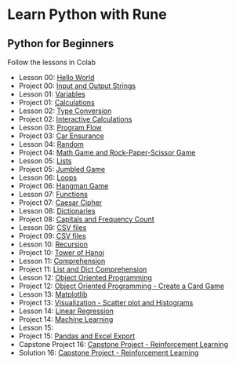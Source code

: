 # Learn Python with Rune
## Python for Beginners

Follow the lessons in Colab
- Lesson 00: [Hello World](https://colab.research.google.com/github/LearnPythonWithRune/LearnPython/blob/main/00%20-%20Lesson%20-%20Hello%20World.ipynb)
- Project 00: [Input and Output Strings](https://colab.research.google.com/github/LearnPythonWithRune/LearnPython/blob/main/00%20-%20Project%20-%20Input%20and%20Output%20Strings.ipynb)
- Lesson 01: [Variables](https://colab.research.google.com/github/LearnPythonWithRune/LearnPython/blob/main/01%20-%20Lesson%20-%20Variables.ipynb)
- Project 01: [Calculations](https://colab.research.google.com/github/LearnPythonWithRune/LearnPython/blob/main/01%20-%20Project%20-%20Calculations.ipynb)
- Lesson 02: [Type Conversion](https://colab.research.google.com/github/LearnPythonWithRune/LearnPython/blob/main/02%20-%20Lesson%20-%20Type%20Conversion.ipynb)
- Project 02: [Interactive Calculations](https://colab.research.google.com/github/LearnPythonWithRune/LearnPython/blob/main/02%20-%20Project%20-%20Interactive%20Calculations.ipynb)
- Lesson 03: [Program Flow](https://colab.research.google.com/github/LearnPythonWithRune/LearnPython/blob/main/03%20-%20Lesson%20-%20Program%20Flow.ipynb)
- Project 03: [Car Ensurance](https://colab.research.google.com/github/LearnPythonWithRune/LearnPython/blob/main/03%20-%20Project%20-%20Car%20Ensurance.ipynb)
- Lesson 04: [Random](https://colab.research.google.com/github/LearnPythonWithRune/LearnPython/blob/main/04%20-%20Lesson%20-%20Random.ipynb)
- Project 04: [Math Game and Rock-Paper-Scissor Game](https://colab.research.google.com/github/LearnPythonWithRune/LearnPython/blob/main/04%20-%20Project%20-%20Math%20Game%20and%20Rock-Paper-Scissor%20Game.ipynb)
- Lesson 05: [Lists](https://colab.research.google.com/github/LearnPythonWithRune/LearnPython/blob/main/05%20-%20Lesson%20-%20Lists.ipynb)
- Project 05: [Jumbled Game](https://colab.research.google.com/github/LearnPythonWithRune/LearnPython/blob/main/05%20-%20Project%20-%20Jumbled%20Game.ipynb)
- Lesson 06: [Loops](https://colab.research.google.com/github/LearnPythonWithRune/LearnPython/blob/main/06%20-%20Lesson%20-%20Loops.ipynb)
- Project 06: [Hangman Game](https://colab.research.google.com/github/LearnPythonWithRune/LearnPython/blob/main/06%20-%20Project%20-%20Hangman%20Game.ipynb)
- Lesson 07: [Functions](https://colab.research.google.com/github/LearnPythonWithRune/LearnPython/blob/main/07%20-%20Lesson%20-%20Functions.ipynb)
- Project 07: [Caesar Cipher](https://colab.research.google.com/github/LearnPythonWithRune/LearnPython/blob/main/07%20-%20Project%20-%20Caesar%20Cipher.ipynb)
- Lesson 08: [Dictionaries](https://colab.research.google.com/github/LearnPythonWithRune/LearnPython/blob/main/08%20-%20Lesson%20-%20Dictionaries.ipynb)
- Project 08: [Capitals and Frequency Count](https://colab.research.google.com/github/LearnPythonWithRune/LearnPython/blob/main/08%20-%20Project%20-%20Capitals%20and%20Frequency%20Count.ipynb)
- Lesson 09: [CSV files](https://colab.research.google.com/github/LearnPythonWithRune/LearnPython/blob/main/09%20-%20Lesson%20-%20CSV%20files.ipynb)
- Project 09: [CSV files](https://colab.research.google.com/github/LearnPythonWithRune/LearnPython/blob/main/09%20-%20Project%20-%20CSV%20files.ipynb)
- Lesson 10: [Recursion](https://colab.research.google.com/github/LearnPythonWithRune/LearnPython/blob/main/10%20-%20Lesson%20-%20Recursion.ipynb)
- Project 10: [Tower of Hanoi](https://colab.research.google.com/github/LearnPythonWithRune/LearnPython/blob/main/10%20-%20Project%20-%20Tower%20of%20Hanoi.ipynb)
- Lesson 11: [Comprehension](https://colab.research.google.com/github/LearnPythonWithRune/LearnPython/blob/main/11%20-%20Lesson%20-%20Comprehension.ipynb)
- Project 11: [List and Dict Comprehension](https://colab.research.google.com/github/LearnPythonWithRune/LearnPython/blob/main/11%20-%20Project%20-%20List%20and%20Dict%20Comprehension.ipynb)
- Lesson 12: [Object Oriented Programming](https://colab.research.google.com/github/LearnPythonWithRune/LearnPython/blob/main/12%20-%20Lesson%20-%20Object%20Oriented%20Programming.ipynb)
- Project 12: [Object Oriented Programming - Create a Card Game](https://colab.research.google.com/github/LearnPythonWithRune/LearnPython/blob/main/12%20-%20Project%20-%20Object%20Oriented%20Programming%20-%20Create%20a%20Card%20Game.ipynb)
- Lesson 13: [Matplotlib](https://colab.research.google.com/github/LearnPythonWithRune/LearnPython/blob/main/13%20-%20Lesson%20-%20Matplotlib.ipynb)
- Project 13: [Visualization - Scatter plot and Histograms](https://colab.research.google.com/github/LearnPythonWithRune/LearnPython/blob/main/13%20-%20Project%20-%20Visualization%20-%20Scatter%20plot%20and%20Histograms.ipynb)
- Lesson 14: [Linear Regression](https://colab.research.google.com/github/LearnPythonWithRune/LearnPython/blob/main/14%20-%20Lesson%20-%20Linear%20Regression.ipynb)
- Project 14: [Machine Learning](https://colab.research.google.com/github/LearnPythonWithRune/LearnPython/blob/main/14%20-%20Project%20-%20Machine%20Learning.ipynb)
- Lesson 15: [](https://colab.research.google.com/github/)
- Project 15: [Pandas and Excel Export](https://colab.research.google.com/github/LearnPythonWithRune/LearnPython/blob/main/15%20-%20Project%20-%20Pandas%20and%20Excel%20Export.ipynb)
- Capstone Project 16: [Capstone Project - Reinforcement Learning](https://colab.research.google.com/github/LearnPythonWithRune/LearnPython/blob/main/16%20-%20Project%20-%20Capstone%20Project%20-%20Reinforcement%20Learning.ipynb)
- Solution 16: [Capstone Project - Reinforcement Learning](https://colab.research.google.com/github/LearnPythonWithRune/LearnPython/blob/main/16%20-%20Solution%20-%20Capstone%20Project%20-%20Reinforcement%20Learning.ipynb)
